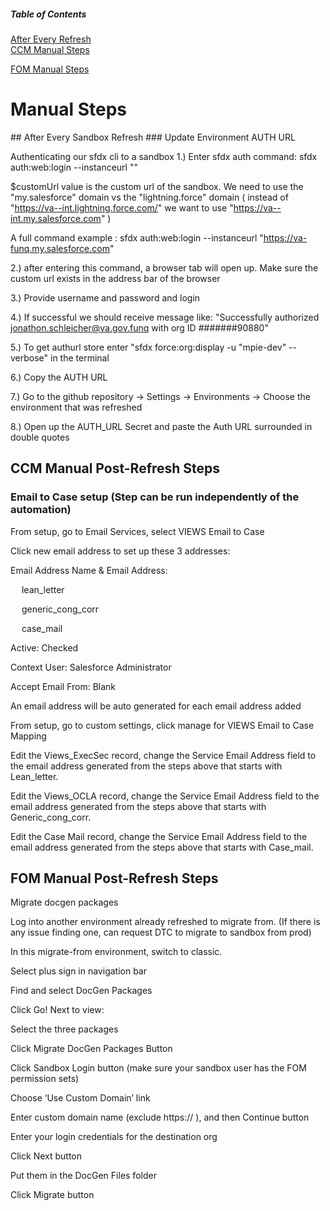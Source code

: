 ##### Table of Contents  
[After Every Refresh](#after_every_refresh)  
[CCM Manual Steps](#ccm) 

[FOM Manual Steps](#fom) 

# Manual Steps

<a name="after_every_refresh"/>
## After Every Sandbox Refresh
### Update Environment AUTH URL

Authenticating our sfdx cli to a sandbox
1.)  Enter sfdx auth command: sfdx auth:web:login --instanceurl "<Sandbox URL>"

$customUrl value is the custom url of the sandbox. We need to use the "my.salesforce" domain vs the "lightning.force" domain ( instead of    "https://va--int.lightning.force.com/" we want to use "https://va--int.my.salesforce.com" )

A full command example :     sfdx auth:web:login --instanceurl "https://va-funq.my.salesforce.com"



2.) after entering this command, a browser tab will open up.  Make sure the custom url exists in the address bar of the browser


3.) Provide username and password and login


4.) If successful we should receive message like: "Successfully authorized jonathon.schleicher@va.gov.funq with org ID #######90880" 


5.) To get authurl store enter "sfdx force:org:display -u "mpie-dev" --verbose" in the terminal


6.) Copy the AUTH URL


7.) Go to the github repository -> Settings -> Environments -> Choose the environment that was refreshed


8.) Open up the AUTH_URL Secret and paste the Auth URL surrounded in double quotes

<a name="ccm"/>

## CCM Manual Post-Refresh Steps

### Email to Case setup (Step can be run independently of the automation) 

From setup, go to Email Services, select VIEWS Email to Case 

Click new email address to set up these 3 addresses: 

Email Address Name & Email Address: 

&emsp; lean_letter 

&emsp; generic_cong_corr 

&emsp; case_mail 

Active: Checked 

Context User: Salesforce Administrator 

Accept Email From: Blank 


An email address will be auto generated for each email address added  

From setup, go to custom settings, click manage for VIEWS Email to Case Mapping 

Edit the Views_ExecSec record, change the Service Email Address field to the email address generated from the steps above that starts with Lean_letter. 

Edit the Views_OCLA record, change the Service Email Address field to the email address generated from the steps above that starts with Generic_cong_corr. 

Edit the Case Mail record, change the Service Email Address field to the email address generated from the steps above that starts with Case_mail. 

<a name="fom"/>

## FOM Manual Post-Refresh Steps
Migrate docgen packages 

Log into another environment already refreshed to migrate from.  (If there is any issue finding one, can request DTC to migrate to sandbox from prod) 

In this migrate-from environment, switch to classic. 

Select plus sign in navigation bar 
 
Find and select DocGen Packages 
 
Click Go! Next to view: 
 
Select the three packages 

Click Migrate DocGen Packages Button 

Click Sandbox Login button (make sure your sandbox user has the FOM permission sets) 

Choose ‘Use Custom Domain’ link 
 
Enter custom domain name (exclude https:// ), and then Continue button 

Enter your login credentials for the destination org 

Click Next button 

Put them in the DocGen Files folder 

Click Migrate button 